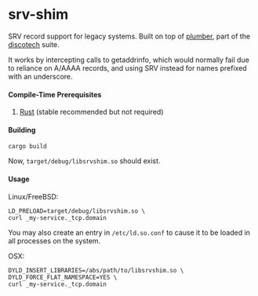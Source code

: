 # srv-shim
SRV record support for legacy systems.  Built on top of [plumber](https://github.com/the-tetanus-clinic/plumber), part of the [discotech](https://github.com/the-tetanus-clinic/discotech) suite.

It works by intercepting calls to getaddrinfo, which would normally fail due to reliance on A/AAAA records, and using SRV instead for names prefixed with an underscore.

#### Compile-Time Prerequisites
1. [Rust](https://www.rust-lang.org/install.html) (stable recommended but not required)

#### Building
```
cargo build
```

Now, `target/debug/libsrvshim.so` should exist.

#### Usage
Linux/FreeBSD:
```
LD_PRELOAD=target/debug/libsrvshim.so \
curl _my-service._tcp.domain
```
You may also create an entry in `/etc/ld.so.conf` to cause it to be loaded in all processes on the system.

OSX:
```
DYLD_INSERT_LIBRARIES=/abs/path/to/libsrvshim.so \
DYLD_FORCE_FLAT_NAMESPACE=YES \
curl _my-service._tcp.domain
```
